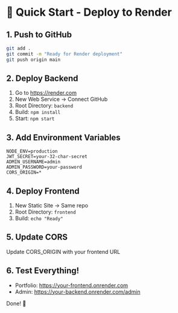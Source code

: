 # 🚀 Quick Start - Deploy to Render

## 1. Push to GitHub
```bash
git add .
git commit -m "Ready for Render deployment"
git push origin main
```

## 2. Deploy Backend
1. Go to https://render.com
2. New Web Service → Connect GitHub
3. Root Directory: `backend`
4. Build: `npm install`
5. Start: `npm start`

## 3. Add Environment Variables
```
NODE_ENV=production
JWT_SECRET=your-32-char-secret
ADMIN_USERNAME=admin
ADMIN_PASSWORD=your-password
CORS_ORIGIN=*
```

## 4. Deploy Frontend
1. New Static Site → Same repo
2. Root Directory: `frontend`
3. Build: `echo "Ready"`

## 5. Update CORS
Update CORS_ORIGIN with your frontend URL

## 6. Test Everything!
- Portfolio: https://your-frontend.onrender.com
- Admin: https://your-backend.onrender.com/admin

Done! 🎉
